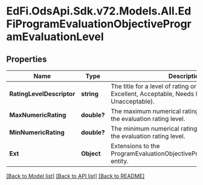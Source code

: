 # EdFi.OdsApi.Sdk.v72.Models.All.EdFiProgramEvaluationObjectiveProgramEvaluationLevel

## Properties

Name | Type | Description | Notes
------------ | ------------- | ------------- | -------------
**RatingLevelDescriptor** | **string** | The title for a level of rating or evaluation band (e.g., Excellent, Acceptable, Needs Improvement, Unacceptable). | 
**MaxNumericRating** | **double?** | The maximum numerical rating or score to achieve the evaluation rating level. | [optional] 
**MinNumericRating** | **double?** | The minimum numerical rating or score to achieve the evaluation rating level. | [optional] 
**Ext** | **Object** | Extensions to the ProgramEvaluationObjectiveProgramEvaluationLevel entity. | [optional] 

[[Back to Model list]](../README.md#documentation-for-models) [[Back to API list]](../README.md#documentation-for-api-endpoints) [[Back to README]](../README.md)


